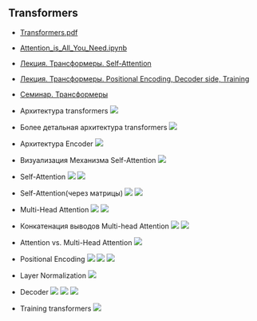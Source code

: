 ## Transformers

- [Transformers.pdf](Transformers.pdf)
- [Attention_is_All_You_Need.ipynb](Attention_is_All_You_Need.ipynb)


- [Лекция. Трансформеры. Self-Attention](https://www.youtube.com/watch?v=f544TipD2QY)
- [Лекция. Трансформеры. Positional Encoding, Decoder side, Training](https://www.youtube.com/watch?v=WL6UviEG3XA)
- [Семинар. Трансформеры](https://www.youtube.com/watch?v=KdMS5XWQAic)


- Архитектура transformers
![](../for_readme/12_Transformers/1.png)
- Более детальная архитектура transformers
![](../for_readme/12_Transformers/2.png)
- Архитектура Encoder
![](../for_readme/12_Transformers/3.png)
- Визуализация Механизма Self-Attention
![](../for_readme/12_Transformers/4.png)
- Self-Attention
![](../for_readme/12_Transformers/5.png)
![](../for_readme/12_Transformers/6.png)
- Self-Attention(через матрицы)
![](../for_readme/12_Transformers/7.png)
![](../for_readme/12_Transformers/8.png)
- Multi-Head Attention
![](../for_readme/12_Transformers/9.png)
![](../for_readme/12_Transformers/10.png)
- Конкатенация выводов Multi-head Attention
![](../for_readme/12_Transformers/11.png)
![](../for_readme/12_Transformers/12.png)
- Attention vs. Multi-Head Attention
![](../for_readme/12_Transformers/13.png)
- Positional Encoding
![](../for_readme/12_Transformers/14.png)
![](../for_readme/12_Transformers/15.png)
![](../for_readme/12_Transformers/16.png)
- Layer Normalization
![](../for_readme/12_Transformers/17.png)
- Decoder
![](../for_readme/12_Transformers/18.png)
![](../for_readme/12_Transformers/19.png)
![](../for_readme/12_Transformers/20.png)
- Training transformers
![](../for_readme/12_Transformers/21.png)
